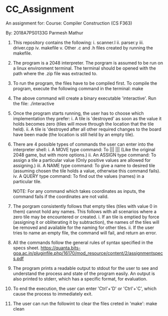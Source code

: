 # CC_Assignment

An assignment for:
Course: Compiler Construction (CS F363)

By:
2018A7PS0133G
Parmesh Mathur


1.	This repository contains the following:
	i. scanner.l
	ii. parser.y
	iii. driver.cpp
	iv. makefile
	v. Other .c and .h files created by running the makefile.


2.	The program is a 2048 interpreter. The porgram is assumed to be run on a linux environment terminal. The terminal should be opened with the path where the .zip file was extracted to.


3.	To run the program, the files have to be compiled first. To compile the program, execute the following command in the terminal:
		make


4.	The above command will create a binary executable 'interactive'. Run the file:
		./interactive


5.	Once the program starts running, the user has to choose which implementation they prefer:
	i. A tile is 'destroyed' as soon as the value it holds becomes zero (tiles will move through the location that the tile held).
	ii. A tile is 'destroyed after all other required changes to the board have been made (the location is still held by an empty tile).


6.	There are 4 possible types of commands the user can enter into the interpreter shell:
	i. A MOVE type command: To <ADD>|<SUBTRACT>|<MULTIPLY>|<DIVIDE> <LEFT>|<RIGHT>|<UP>|<DOWN> (Like the original 2048 game, but with more options.)
	ii. An ASSIGN type command: To assign a tile a particular value (Only positive values are allowed for assigning.)
	iii. A NAME type command: To give a name to desired tile (assuming chosen the tile holds a value, otherwise this command fails).
	iv. A QUERY type command: To find out the values (names) in a particular tile.

	NOTE: For any command which takes coordinates as inputs, the command fails if the coordinates are not valid.


7.	The porgram consistently follows that empty tiles (tiles with value 0 in them) cannot hold any names. This follows with all scenarios where a zero tile may be encountered or created.
	i. If an tile is emptied by force (assigning it or obliterating it by subtraction), the names of the tiles will be removed and available for the naming for other tiles.
	ii. If the user tries to name an empty file, the command will fail, and return an error.


8. 	All the commands follow the general rules of syntax specified in the specs sheet.
		https://quanta.bits-goa.ac.in/pluginfile.php/16170/mod_resource/content/2/assignmentspecs.pdf


9.	The program prints a readable output to stdout for the user to see and understand the process and state of the program easily. An output is also printed to stderr, which has a specific format, for evaluation.


10.	To end the execution, the user can enter 'Ctrl'+'D' or 'Ctrl'+'C', which cause the process to immediately exit.


11.	The user can run the followint to clear the files creted in 'make':
		make clean
